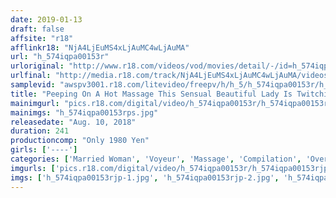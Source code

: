 ```yaml
---
date: 2019-01-13
draft: false
affsite: "r18"
afflinkr18: "NjA4LjEuMS4xLjAuMC4wLjAuMA"
url: "h_574iqpa00153r"
urloriginal: "http://www.r18.com/videos/vod/movies/detail/-/id=h_574iqpa00153r"
urlfinal: "http://media.r18.com/track/NjA4LjEuMS4xLjAuMC4wLjAuMA/videos/vod/movies/detail/-/id=h_574iqpa00153r"
samplevid: "awspv3001.r18.com/litevideo/freepv/h/h_5/h_574iqpa00153r/h_574iqpa00153r_dmb_w.mp4"
title: "Peeping On A Hot Massage This Sensual Beautiful Lady Is Twitching And Throbbing And Spasming With Orgasmic Lust!"
mainimgurl: "pics.r18.com/digital/video/h_574iqpa00153r/h_574iqpa00153rps.jpg"
mainimgs: "h_574iqpa00153rps.jpg"
releasedate: "Aug. 10, 2018"
duration: 241
productioncomp: "Only 1980 Yen"
girls: ['----']
categories: ['Married Woman', 'Voyeur', 'Massage', 'Compilation', 'Over 4 Hours']
imgurls: ['pics.r18.com/digital/video/h_574iqpa00153r/h_574iqpa00153rjp-1.jpg', 'pics.r18.com/digital/video/h_574iqpa00153r/h_574iqpa00153rjp-2.jpg', 'pics.r18.com/digital/video/h_574iqpa00153r/h_574iqpa00153rjp-3.jpg', 'pics.r18.com/digital/video/h_574iqpa00153r/h_574iqpa00153rjp-4.jpg', 'pics.r18.com/digital/video/h_574iqpa00153r/h_574iqpa00153rjp-5.jpg', 'pics.r18.com/digital/video/h_574iqpa00153r/h_574iqpa00153rjp-6.jpg', 'pics.r18.com/digital/video/h_574iqpa00153r/h_574iqpa00153rjp-7.jpg', 'pics.r18.com/digital/video/h_574iqpa00153r/h_574iqpa00153rjp-8.jpg', 'pics.r18.com/digital/video/h_574iqpa00153r/h_574iqpa00153rjp-9.jpg', 'pics.r18.com/digital/video/h_574iqpa00153r/h_574iqpa00153rjp-10.jpg', 'pics.r18.com/digital/video/h_574iqpa00153r/h_574iqpa00153rjp-11.jpg', 'pics.r18.com/digital/video/h_574iqpa00153r/h_574iqpa00153rjp-12.jpg', 'pics.r18.com/digital/video/h_574iqpa00153r/h_574iqpa00153rjp-13.jpg', 'pics.r18.com/digital/video/h_574iqpa00153r/h_574iqpa00153rjp-14.jpg', 'pics.r18.com/digital/video/h_574iqpa00153r/h_574iqpa00153rjp-15.jpg', 'pics.r18.com/digital/video/h_574iqpa00153r/h_574iqpa00153rjp-16.jpg', 'pics.r18.com/digital/video/h_574iqpa00153r/h_574iqpa00153rjp-17.jpg', 'pics.r18.com/digital/video/h_574iqpa00153r/h_574iqpa00153rjp-18.jpg', 'pics.r18.com/digital/video/h_574iqpa00153r/h_574iqpa00153rjp-19.jpg', 'pics.r18.com/digital/video/h_574iqpa00153r/h_574iqpa00153rjp-20.jpg']
imgs: ['h_574iqpa00153rjp-1.jpg', 'h_574iqpa00153rjp-2.jpg', 'h_574iqpa00153rjp-3.jpg', 'h_574iqpa00153rjp-4.jpg', 'h_574iqpa00153rjp-5.jpg', 'h_574iqpa00153rjp-6.jpg', 'h_574iqpa00153rjp-7.jpg', 'h_574iqpa00153rjp-8.jpg', 'h_574iqpa00153rjp-9.jpg', 'h_574iqpa00153rjp-10.jpg', 'h_574iqpa00153rjp-11.jpg', 'h_574iqpa00153rjp-12.jpg', 'h_574iqpa00153rjp-13.jpg', 'h_574iqpa00153rjp-14.jpg', 'h_574iqpa00153rjp-15.jpg', 'h_574iqpa00153rjp-16.jpg', 'h_574iqpa00153rjp-17.jpg', 'h_574iqpa00153rjp-18.jpg', 'h_574iqpa00153rjp-19.jpg', 'h_574iqpa00153rjp-20.jpg']
---
```

